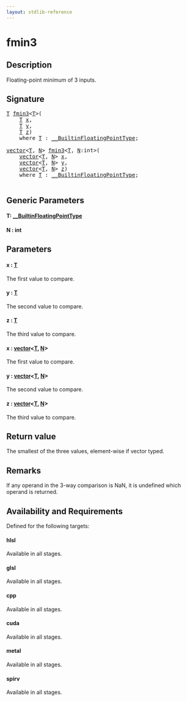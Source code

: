 ```yaml
---
layout: stdlib-reference
---
```


# fmin3

## Description

Floating-point minimum of 3 inputs.



## Signature 

<pre>
<a href="fmin3.md#typeparam-T" class="code_type">T</a> <a href="fmin3.md">fmin3</a>&lt;<a href="fmin3.md#typeparam-T" class="code_type">T</a>&gt;(
    <a href="fmin3.md#typeparam-T" class="code_type">T</a> <a href="fmin3.md#decl-x" class="code_param">x</a>,
    <a href="fmin3.md#typeparam-T" class="code_type">T</a> <a href="fmin3.md#decl-y" class="code_param">y</a>,
    <a href="fmin3.md#typeparam-T" class="code_type">T</a> <a href="fmin3.md#decl-z" class="code_param">z</a>)
    <span class='code_keyword'>where</span> <a href="fmin3.md#typeparam-T" class="code_type">T</a> : <a href="../interfaces/0_builtinfloatingpointtype-029hm/index.md" class="code_type">__BuiltinFloatingPointType</a>;

<a href="../types/vector/index.md" class="code_type">vector</a>&lt;<a href="fmin3.md#typeparam-T" class="code_type">T</a>, <a href="fmin3.md#decl-N" class="code_var">N</a>&gt; <a href="fmin3.md">fmin3</a>&lt;<a href="fmin3.md#typeparam-T" class="code_type">T</a>, <a href="fmin3.md#decl-N" class="code_var">N</a>:<span class="code_keyword">int</span>&gt;(
    <a href="../types/vector/index.md" class="code_type">vector</a>&lt;<a href="fmin3.md#typeparam-T" class="code_type">T</a>, <a href="fmin3.md#decl-N" class="code_var">N</a>&gt; <a href="fmin3.md#decl-x" class="code_param">x</a>,
    <a href="../types/vector/index.md" class="code_type">vector</a>&lt;<a href="fmin3.md#typeparam-T" class="code_type">T</a>, <a href="fmin3.md#decl-N" class="code_var">N</a>&gt; <a href="fmin3.md#decl-y" class="code_param">y</a>,
    <a href="../types/vector/index.md" class="code_type">vector</a>&lt;<a href="fmin3.md#typeparam-T" class="code_type">T</a>, <a href="fmin3.md#decl-N" class="code_var">N</a>&gt; <a href="fmin3.md#decl-z" class="code_param">z</a>)
    <span class='code_keyword'>where</span> <a href="fmin3.md#typeparam-T" class="code_type">T</a> : <a href="../interfaces/0_builtinfloatingpointtype-029hm/index.md" class="code_type">__BuiltinFloatingPointType</a>;

</pre>

## Generic Parameters

####  <a id="typeparam-T"></a>T: [\_\_BuiltinFloatingPointType](../interfaces/0_builtinfloatingpointtype-029hm/index.md)
####  <a id="decl-N"></a>N  : int

## Parameters

####  <a id="decl-x"></a>x  : [T](fmin3.md#typeparam-T)
The first value to compare.

####  <a id="decl-y"></a>y  : [T](fmin3.md#typeparam-T)
The second value to compare.

####  <a id="decl-z"></a>z  : [T](fmin3.md#typeparam-T)
The third value to compare.

####  <a id="decl-x"></a>x  : [vector](../types/vector/index.md)\<[T](../types/vector/index.md#typeparam-T), [N](../types/vector/index.md#decl-N)\>
The first value to compare.

####  <a id="decl-y"></a>y  : [vector](../types/vector/index.md)\<[T](../types/vector/index.md#typeparam-T), [N](../types/vector/index.md#decl-N)\>
The second value to compare.

####  <a id="decl-z"></a>z  : [vector](../types/vector/index.md)\<[T](../types/vector/index.md#typeparam-T), [N](../types/vector/index.md#decl-N)\>
The third value to compare.


## Return value
The smallest of the three values, element-wise if vector typed.

## Remarks
If any operand in the 3-way comparison is NaN, it is undefined which operand is returned.


## Availability and Requirements

Defined for the following targets:

#### hlsl
Available in all stages.

#### glsl
Available in all stages.

#### cpp
Available in all stages.

#### cuda
Available in all stages.

#### metal
Available in all stages.

#### spirv
Available in all stages.




<script>
// Fix .md links to .html when on ReadTheDocs
if (window.location.hostname.includes('readthedocs') || 
    window.location.hostname.includes('rtfd.io')) {
  document.addEventListener('DOMContentLoaded', function() {
    const links = document.querySelectorAll('a');
    links.forEach(link => {
      const href = link.getAttribute('href');
      if (href && href.includes('.md')) {
        // This regex will handle .md links with or without fragment identifiers or query parameters
        link.href = link.href.replace(/(.+)\.md(#[^?]*)?(\?.*)?$/, '$1.html$2$3');
      }
    });
  });
}
</script>
